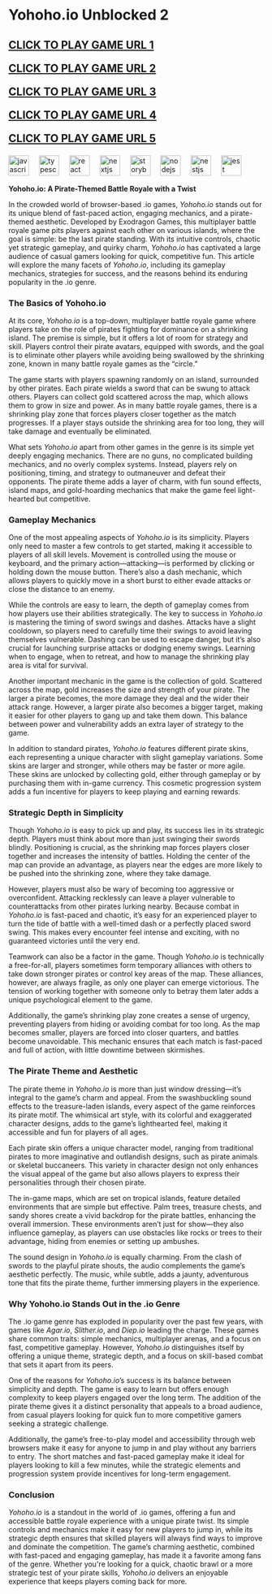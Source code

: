 # Yohoho.io Unblocked 2 

<h2>
<a href="https://lesson1.guru">CLICK TO PLAY GAME URL 1</a></br>

<a href="https://classroom247.pages.dev">CLICK TO PLAY GAME URL 2</a> </br>


<a href="https://huup.pages.dev">CLICK TO PLAY GAME URL 3</a></br>


<a href="https://cookieclicker.blog">CLICK TO PLAY GAME URL 4</a></br>


<a href="https://paper-io.xyz">CLICK TO PLAY GAME URL 5 </a>

</h2>
<div align="left">
  <img src="https://cdn.jsdelivr.net/gh/devicons/devicon/icons/javascript/javascript-original.svg" height="40" alt="javascript logo"  />
  <img width="12" />
  <img src="https://cdn.jsdelivr.net/gh/devicons/devicon/icons/typescript/typescript-original.svg" height="40" alt="typescript logo"  />
  <img width="12" />
  <img src="https://cdn.jsdelivr.net/gh/devicons/devicon/icons/react/react-original.svg" height="40" alt="react logo"  />
  <img width="12" />
  <img src="https://cdn.jsdelivr.net/gh/devicons/devicon/icons/nextjs/nextjs-original.svg" height="40" alt="nextjs logo"  />
  <img width="12" />
  <img src="https://cdn.jsdelivr.net/gh/devicons/devicon/icons/storybook/storybook-original.svg" height="40" alt="storybook logo"  />
  <img width="12" />
  <img src="https://cdn.jsdelivr.net/gh/devicons/devicon/icons/nodejs/nodejs-original.svg" height="40" alt="nodejs logo"  />
  <img width="12" />
  <img src="https://cdn.jsdelivr.net/gh/devicons/devicon/icons/nestjs/nestjs-original.svg" height="40" alt="nestjs logo"  />
  <img width="12" />
  <img src="https://cdn.jsdelivr.net/gh/devicons/devicon/icons/jest/jest-plain.svg" height="40" alt="jest logo"  />
</div>


**Yohoho.io: A Pirate-Themed Battle Royale with a Twist**

In the crowded world of browser-based .io games, *Yohoho.io* stands out for its unique blend of fast-paced action, engaging mechanics, and a pirate-themed aesthetic. Developed by Exodragon Games, this multiplayer battle royale game pits players against each other on various islands, where the goal is simple: be the last pirate standing. With its intuitive controls, chaotic yet strategic gameplay, and quirky charm, *Yohoho.io* has captivated a large audience of casual gamers looking for quick, competitive fun. This article will explore the many facets of *Yohoho.io*, including its gameplay mechanics, strategies for success, and the reasons behind its enduring popularity in the .io genre.

### The Basics of Yohoho.io

At its core, *Yohoho.io* is a top-down, multiplayer battle royale game where players take on the role of pirates fighting for dominance on a shrinking island. The premise is simple, but it offers a lot of room for strategy and skill. Players control their pirate avatars, equipped with swords, and the goal is to eliminate other players while avoiding being swallowed by the shrinking zone, known in many battle royale games as the “circle.”

The game starts with players spawning randomly on an island, surrounded by other pirates. Each pirate wields a sword that can be swung to attack others. Players can collect gold scattered across the map, which allows them to grow in size and power. As in many battle royale games, there is a shrinking play zone that forces players closer together as the match progresses. If a player stays outside the shrinking area for too long, they will take damage and eventually be eliminated.

What sets *Yohoho.io* apart from other games in the genre is its simple yet deeply engaging mechanics. There are no guns, no complicated building mechanics, and no overly complex systems. Instead, players rely on positioning, timing, and strategy to outmaneuver and defeat their opponents. The pirate theme adds a layer of charm, with fun sound effects, island maps, and gold-hoarding mechanics that make the game feel light-hearted but competitive.

### Gameplay Mechanics

One of the most appealing aspects of *Yohoho.io* is its simplicity. Players only need to master a few controls to get started, making it accessible to players of all skill levels. Movement is controlled using the mouse or keyboard, and the primary action—attacking—is performed by clicking or holding down the mouse button. There’s also a dash mechanic, which allows players to quickly move in a short burst to either evade attacks or close the distance to an enemy.

While the controls are easy to learn, the depth of gameplay comes from how players use their abilities strategically. The key to success in *Yohoho.io* is mastering the timing of sword swings and dashes. Attacks have a slight cooldown, so players need to carefully time their swings to avoid leaving themselves vulnerable. Dashing can be used to escape danger, but it’s also crucial for launching surprise attacks or dodging enemy swings. Learning when to engage, when to retreat, and how to manage the shrinking play area is vital for survival.

Another important mechanic in the game is the collection of gold. Scattered across the map, gold increases the size and strength of your pirate. The larger a pirate becomes, the more damage they deal and the wider their attack range. However, a larger pirate also becomes a bigger target, making it easier for other players to gang up and take them down. This balance between power and vulnerability adds an extra layer of strategy to the game.

In addition to standard pirates, *Yohoho.io* features different pirate skins, each representing a unique character with slight gameplay variations. Some skins are larger and stronger, while others may be faster or more agile. These skins are unlocked by collecting gold, either through gameplay or by purchasing them with in-game currency. This cosmetic progression system adds a fun incentive for players to keep playing and earning rewards.

### Strategic Depth in Simplicity

Though *Yohoho.io* is easy to pick up and play, its success lies in its strategic depth. Players must think about more than just swinging their swords blindly. Positioning is crucial, as the shrinking map forces players closer together and increases the intensity of battles. Holding the center of the map can provide an advantage, as players near the edges are more likely to be pushed into the shrinking zone, where they take damage.

However, players must also be wary of becoming too aggressive or overconfident. Attacking recklessly can leave a player vulnerable to counterattacks from other pirates lurking nearby. Because combat in *Yohoho.io* is fast-paced and chaotic, it’s easy for an experienced player to turn the tide of battle with a well-timed dash or a perfectly placed sword swing. This makes every encounter feel intense and exciting, with no guaranteed victories until the very end.

Teamwork can also be a factor in the game. Though *Yohoho.io* is technically a free-for-all, players sometimes form temporary alliances with others to take down stronger pirates or control key areas of the map. These alliances, however, are always fragile, as only one player can emerge victorious. The tension of working together with someone only to betray them later adds a unique psychological element to the game.

Additionally, the game’s shrinking play zone creates a sense of urgency, preventing players from hiding or avoiding combat for too long. As the map becomes smaller, players are forced into closer quarters, and battles become unavoidable. This mechanic ensures that each match is fast-paced and full of action, with little downtime between skirmishes.

### The Pirate Theme and Aesthetic

The pirate theme in *Yohoho.io* is more than just window dressing—it’s integral to the game’s charm and appeal. From the swashbuckling sound effects to the treasure-laden islands, every aspect of the game reinforces its pirate motif. The whimsical art style, with its colorful and exaggerated character designs, adds to the game’s lighthearted feel, making it accessible and fun for players of all ages.

Each pirate skin offers a unique character model, ranging from traditional pirates to more imaginative and outlandish designs, such as pirate animals or skeletal buccaneers. This variety in character design not only enhances the visual appeal of the game but also allows players to express their personalities through their chosen pirate.

The in-game maps, which are set on tropical islands, feature detailed environments that are simple but effective. Palm trees, treasure chests, and sandy shores create a vivid backdrop for the pirate battles, enhancing the overall immersion. These environments aren’t just for show—they also influence gameplay, as players can use obstacles like rocks or trees to their advantage, hiding from enemies or setting up ambushes.

The sound design in *Yohoho.io* is equally charming. From the clash of swords to the playful pirate shouts, the audio complements the game’s aesthetic perfectly. The music, while subtle, adds a jaunty, adventurous tone that fits the pirate theme, further immersing players in the experience.

### Why Yohoho.io Stands Out in the .io Genre

The .io game genre has exploded in popularity over the past few years, with games like *Agar.io*, *Slither.io*, and *Diep.io* leading the charge. These games share common traits: simple mechanics, multiplayer arenas, and a focus on fast, competitive gameplay. However, *Yohoho.io* distinguishes itself by offering a unique theme, strategic depth, and a focus on skill-based combat that sets it apart from its peers.

One of the reasons for *Yohoho.io*’s success is its balance between simplicity and depth. The game is easy to learn but offers enough complexity to keep players engaged over the long term. The addition of the pirate theme gives it a distinct personality that appeals to a broad audience, from casual players looking for quick fun to more competitive gamers seeking a strategic challenge.

Additionally, the game’s free-to-play model and accessibility through web browsers make it easy for anyone to jump in and play without any barriers to entry. The short matches and fast-paced gameplay make it ideal for players looking to kill a few minutes, while the strategic elements and progression system provide incentives for long-term engagement.

### Conclusion

*Yohoho.io* is a standout in the world of .io games, offering a fun and accessible battle royale experience with a unique pirate twist. Its simple controls and mechanics make it easy for new players to jump in, while its strategic depth ensures that skilled players will always find ways to improve and dominate the competition. The game’s charming aesthetic, combined with fast-paced and engaging gameplay, has made it a favorite among fans of the genre. Whether you're looking for a quick, chaotic brawl or a more strategic test of your pirate skills, *Yohoho.io* delivers an enjoyable experience that keeps players coming back for more.
